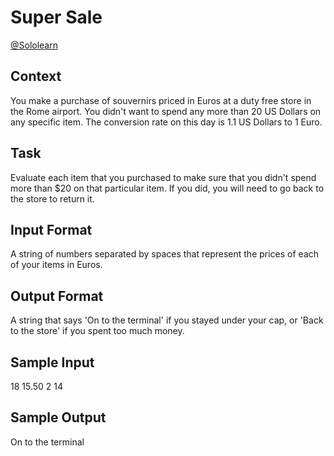 # Super Sale

[@Sololearn](sololearn.com)

## Context

You make a purchase of souvernirs priced in Euros at a duty free store in the Rome airport. You didn't want to spend any more than 20 US Dollars on any specific item. The conversion rate on this day is 1.1 US Dollars to 1 Euro.

## Task

Evaluate each item that you purchased to make sure that you didn't spend more than $20 on that particular item. If you did, you will need to go back to the store to return it.

## Input Format

A string of numbers separated by spaces that represent the prices of each of your items in Euros.

## Output Format

A string that says 'On to the terminal' if you stayed under your cap, or 'Back to the store' if you spent too much money.

## Sample Input

18 15.50 2 14

## Sample Output

On to the terminal
